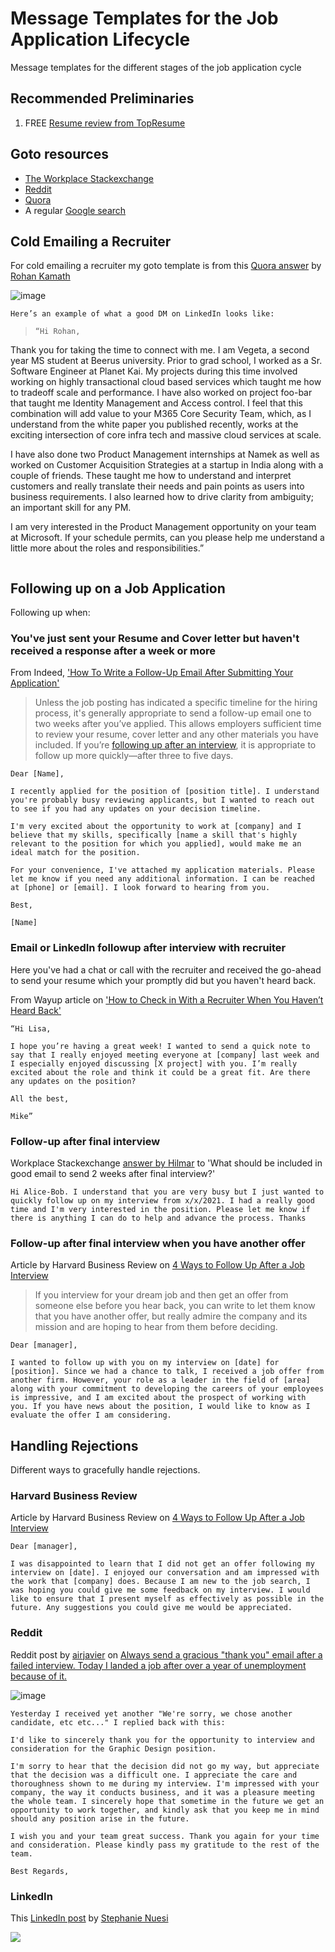 # Message Templates for the Job Application Lifecycle

Message templates for the different stages of the job application cycle

## Recommended Preliminaries

1. FREE [Resume review from TopResume](https://www.topresume.com/resume-review)

## Goto resources

- [The Workplace Stackexchange](https://workplace.stackexchange.com/)
- [Reddit](https://www.reddit.com/)
- [Quora](https://www.quora.com/)
- A regular [Google search](https://www.google.com/)

## Cold Emailing a Recruiter

For cold emailing a recruiter my goto template is from this [Quora answer](https://qr.ae/pGlSeK) by [Rohan Kamath](https://www.linkedin.com/in/rohankamath/)

![image](https://user-images.githubusercontent.com/22425217/144693418-1b48d12c-0f93-493f-b8ff-6a8fefd14eea.png)

`Here’s an example of what a good DM on LinkedIn looks like:`

> ```text
> “Hi Rohan,
> ```

Thank you for taking the time to connect with me. I am Vegeta, a second year MS student at Beerus university. Prior to grad school, I worked as a Sr. Software Engineer at Planet Kai. My projects during this time involved working on highly transactional cloud based services which taught me how to tradeoff scale and performance. I have also worked on project foo-bar that taught me Identity Management and Access control. I feel that this combination will add value to your M365 Core Security Team, which, as I understand from the white paper you published recently, works at the exciting intersection of core infra tech and massive cloud services at scale.

I have also done two Product Management internships at Namek as well as worked on Customer Acquisition Strategies at a startup in India along with a couple of friends. These taught me how to understand and interpret customers and really translate their needs and pain points as users into business requirements. I also learned how to drive clarity from ambiguity; an important skill for any PM.

I am very interested in the Product Management opportunity on your team at Microsoft. If your schedule permits, can you please help me understand a little more about the roles and responsibilities.”

```

```

## Following up on a Job Application

Following up when:

### You've just sent your Resume and Cover letter but haven't received a response after a week or more

From Indeed, ['How To Write a Follow-Up Email After Submitting Your Application'](https://www.indeed.com/career-advice/finding-a-job/follow-up-email-after-application)

> Unless the job posting has indicated a specific timeline for the hiring process, it's generally appropriate to send a follow-up email one to two weeks after you’ve applied. This allows employers sufficient time to review your resume, cover letter and any other materials you have included. If you’re [following up after an interview](https://www.indeed.com/career-advice/interviewing/follow-up-email-examples-after-interview), it is appropriate to follow up more quickly—after three to five days.

```text
Dear [Name],

I recently applied for the position of [position title]. I understand you're probably busy reviewing applicants, but I wanted to reach out to see if you had any updates on your decision timeline.

I'm very excited about the opportunity to work at [company] and I believe that my skills, specifically [name a skill that's highly relevant to the position for which you applied], would make me an ideal match for the position.

For your convenience, I've attached my application materials. Please let me know if you need any additional information. I can be reached at [phone] or [email]. I look forward to hearing from you.

Best,

[Name]
```

### Email or LinkedIn followup after interview with recruiter

Here you've had a chat or call with the recruiter and received the go-ahead to send your resume which your promptly did but you haven't heard back.

From Wayup article on ['How to Check in With a Recruiter When You Haven’t Heard Back'](https://www.wayup.com/guide/community/check-recruiter-havent-heard-back/)

```text
“Hi Lisa,

I hope you’re having a great week! I wanted to send a quick note to say that I really enjoyed meeting everyone at [company] last week and I especially enjoyed discussing [X project] with you. I’m really excited about the role and think it could be a great fit. Are there any updates on the position?

All the best,

Mike”
```

### Follow-up after final interview

Workplace Stackexchange [answer by Hilmar](https://workplace.stackexchange.com/a/178828/108205) to 'What should be included in good email to send 2 weeks after final interview?'

```text
Hi Alice-Bob. I understand that you are very busy but I just wanted to quickly follow up on my interview from x/x/2021. I had a really good time and I'm very interested in the position. Please let me know if there is anything I can do to help and advance the process. Thanks
```

### Follow-up after final interview when you have another offer

Article by Harvard Business Review on [4 Ways to Follow Up After a Job Interview](https://hbr.org/2020/11/4-ways-to-follow-up-after-a-job-interview)

> If you interview for your dream job and then get an offer from someone else before you hear back, you can write to let them know that you have another offer, but really admire the company and its mission and are hoping to hear from them before deciding.

```text
Dear [manager],

I wanted to follow up with you on my interview on [date] for [position]. Since we had a chance to talk, I received a job offer from another firm. However, your role as a leader in the field of [area] along with your commitment to developing the careers of your employees is impressive, and I am excited about the prospect of working with you. If you have news about the position, I would like to know as I evaluate the offer I am considering.
```

## Handling Rejections

Different ways to gracefully handle rejections.

### Harvard Business Review

Article by Harvard Business Review on [4 Ways to Follow Up After a Job Interview](https://hbr.org/2020/11/4-ways-to-follow-up-after-a-job-interview)

```text
Dear [manager],

I was disappointed to learn that I did not get an offer following my interview on [date]. I enjoyed our conversation and am impressed with the work that [company] does. Because I am new to the job search, I was hoping you could give me some feedback on my interview. I would like to ensure that I present myself as effectively as possible in the future. Any suggestions you could give me would be appreciated.
```

### Reddit

Reddit post by [airjavier](https://www.reddit.com/user/airjavier/) on [Always send a gracious "thank you" email after a failed interview. Today I landed a job after over a year of unemployment because of it.](https://www.reddit.com/r/jobs/comments/x31qq/always_send_a_gracious_thank_you_email_after_a/)

![image](https://user-images.githubusercontent.com/22425217/147960060-3f3d947a-f7a3-49e0-af3f-2441ba06ac37.png)

```text
Yesterday I received yet another "We're sorry, we chose another candidate, etc etc..." I replied back with this:

I'd like to sincerely thank you for the opportunity to interview and consideration for the Graphic Design position.

I'm sorry to hear that the decision did not go my way, but appreciate that the decision was a difficult one. I appreciate the care and thoroughness shown to me during my interview. I'm impressed with your company, the way it conducts business, and it was a pleasure meeting the whole team. I sincerely hope that sometime in the future we get an opportunity to work together, and kindly ask that you keep me in mind should any position arise in the future.

I wish you and your team great success. Thank you again for your time and consideration. Please kindly pass my gratitude to the rest of the team.

Best Regards,
```

### LinkedIn

This [LinkedIn post](https://www.linkedin.com/posts/stephanienuesi_stephsynergy-rejections-microsoft-activity-6864261589021810688-NFQK) by [Stephanie Nuesi](https://www.linkedin.com/in/stephanienuesi/)

![](https://media-exp1.licdn.com/dms/image/C4D22AQGQCE0ihdlKDw/feedshare-shrink_2048_1536/0/1636567493263?e=1643846400&v=beta&t=piBP7e4JEebrfgrN47PVW-qqIWiLVRHrdteHckuaEsI)
